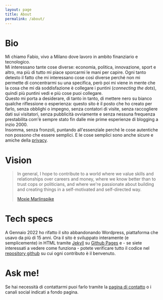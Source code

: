 ```yaml
---
layout: page
title: About
permalink: /about/
---
```

# Bio
Mi chiamo Fabio, vivo a Milano dove lavoro in ambito finanziario e tecnologico. \
Mi interessano tante cose diverse: economia, politica, innovazione, sport e altro, ma più di tutto mi piace sporcarmi le mani per capire. Ogni tanto detesto il fatto che mi interessano cose così diverse perché non mi permette di concentrarmi su una specifica, però poi mi viene in mente che la cosa che mi dà soddisfazione è collegare i puntini (_connecting the dots_), quindi più puntini vedi e più cose puoi collegare. \
Questo mi porta a desiderare, di tanto in tanto, di mettere nero su bianco qualche riflessione o esperienza: questo sito è il posto che ho creato per farlo, senza obblighi o impegno, senza contatori di visite, senza raccogliere dati sui visitatori, senza pubblicità ovviamente e senza nessuna frequenza prestabilita com'è sempre stato fin dalle mie prime esperienze di blogging a inzio 2000. \
Insomma, senza fronzoli, puntando all'essenziale perché le cose autentiche non possono che essere semplici. E le cose semplici sono anche sicure e amiche della [privacy](/policy).   

# Vision
> In general, I hope to contribute to a world where we value skills and relationships over careers and money, where we know better than to trust cops or politicians, and where we're passionate about building and creating things in a self-motivated and self-directed way.
>
> [Moxie Marlinspike](https://moxie.org/)

# Tech specs
A Gennaio 2022 ho rifatto il sito abbandonando Wordpress, piattaforma che usavo da più di 15 anni. Ora il sito è sviluppato interamente (e semplicemente) in HTML tramite [Jekyll](https://jekyllrb.com/) su [Github Pages](https://pages.github.com/) e - se siete interessati a vedere come funziona - potete verificare tutto il codice nel [repository github](github.com/fabiolucidi/fabiolucidi.github.io) su cui ogni contributo è il benvenuto.

# Ask me!
Se hai necessità di contattarmi puoi farlo tramite la [pagina di contatto](/contact) o i canali social indicati a fondo pagina.
